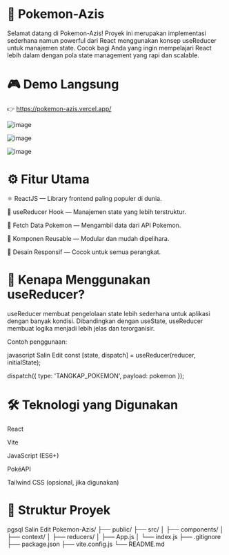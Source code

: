 # 🐾 Pokemon-Azis
Selamat datang di Pokemon-Azis! Proyek ini merupakan implementasi sederhana namun powerful dari React menggunakan konsep useReducer untuk manajemen state. Cocok bagi Anda yang ingin mempelajari React lebih dalam dengan pola state management yang rapi dan scalable.

# 🎮 Demo Langsung
👉 https://pokemon-azis.vercel.app/

![image](https://github.com/user-attachments/assets/08d7edf8-f24f-46be-88be-dffc18a665da)

![image](https://github.com/user-attachments/assets/390ca6b7-12a3-4a8e-a51f-c7fd6c4c72d9)

![image](https://github.com/user-attachments/assets/3c1e5ac7-6c07-4951-afff-d1f6cd58e9a1)



# ⚙️ Fitur Utama
⚛️ ReactJS — Library frontend paling populer di dunia.

🧠 useReducer Hook — Manajemen state yang lebih terstruktur.

🔄 Fetch Data Pokemon — Mengambil data dari API Pokemon.

🧩 Komponen Reusable — Modular dan mudah dipelihara.

📱 Desain Responsif — Cocok untuk semua perangkat.

# 🧠 Kenapa Menggunakan useReducer?
useReducer membuat pengelolaan state lebih sederhana untuk aplikasi dengan banyak kondisi. Dibandingkan dengan useState, useReducer membuat logika menjadi lebih jelas dan terorganisir.

Contoh penggunaan:

javascript
Salin
Edit
const [state, dispatch] = useReducer(reducer, initialState);

dispatch({ type: 'TANGKAP_POKEMON', payload: pokemon });
# 🛠️ Teknologi yang Digunakan
React

Vite

JavaScript (ES6+)

PokéAPI

Tailwind CSS (opsional, jika digunakan)

# 📂 Struktur Proyek
pgsql
Salin
Edit
Pokemon-Azis/
├── public/
├── src/
│   ├── components/
│   ├── context/
│   ├── reducers/
│   ├── App.js
│   └── index.js
├── .gitignore
├── package.json
├── vite.config.js
└── README.md
